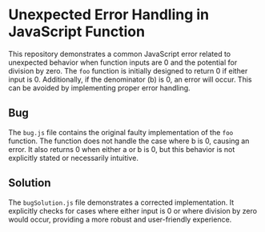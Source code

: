 # Unexpected Error Handling in JavaScript Function

This repository demonstrates a common JavaScript error related to unexpected behavior when function inputs are 0 and the potential for division by zero. The `foo` function is initially designed to return 0 if either input is 0. Additionally, if the denominator (b) is 0, an error will occur. This can be avoided by implementing proper error handling.

## Bug

The `bug.js` file contains the original faulty implementation of the `foo` function. The function does not handle the case where b is 0, causing an error. It also returns 0 when either a or b is 0, but this behavior is not explicitly stated or necessarily intuitive.

## Solution

The `bugSolution.js` file demonstrates a corrected implementation. It explicitly checks for cases where either input is 0 or where division by zero would occur, providing a more robust and user-friendly experience.